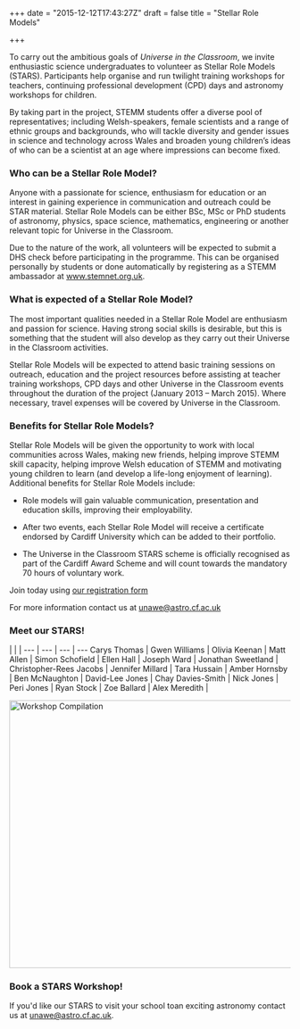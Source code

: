 +++
date = "2015-12-12T17:43:27Z"
draft = false
title = "Stellar Role Models"

+++

To carry out the ambitious goals of *Universe in the Classroom*, we invite enthusiastic science undergraduates to volunteer as Stellar Role Models (STARS). Participants help organise and run twilight training workshops for teachers, continuing professional development (CPD) days and astronomy workshops for children.

By taking part in the project, STEMM students offer a diverse pool of representatives; including Welsh-speakers, female scientists and a range of ethnic groups and backgrounds, who will tackle diversity and gender issues in science and technology across Wales and broaden young children’s ideas of who can be a scientist at an age where impressions can become fixed.

### Who can be a Stellar Role Model?

Anyone with a passionate for science, enthusiasm for education or an interest in gaining experience in communication and outreach could be STAR material. Stellar Role Models can be either BSc, MSc or PhD students of astronomy, physics, space science, mathematics, engineering or another relevant topic for Universe in the Classroom.

Due to the nature of the work, all volunteers will be expected to submit a DHS check before participating in the programme. This can be organised personally by students or done automatically by registering as a STEMM ambassador at www.stemnet.org.uk.

### What is expected of a Stellar Role Model?
The most important qualities needed in a Stellar Role Model are enthusiasm and passion for science. Having strong social skills is desirable, but this is something that the student will also develop as they carry out their Universe in the Classroom activities.</p>
Stellar Role Models will be expected to attend basic training sessions on outreach, education and the project resources before assisting at teacher training workshops, CPD days and other Universe in the Classroom events throughout the duration of the project (January 2013 – March 2015). Where necessary, travel expenses will be covered by Universe in the Classroom.


### Benefits for Stellar Role Models?
Stellar Role Models will be given the opportunity to work with local communities across Wales, making new friends, helping improve STEMM skill capacity, helping improve Welsh education of STEMM and motivating young children to learn (and develop a life-long enjoyment of learning). Additional benefits for Stellar Role Models include:

- Role models will gain valuable communication, presentation and education skills, improving their employability.

- After two events, each Stellar Role Model will receive a certificate endorsed by Cardiff University which can be added to their portfolio.

- The Universe in the Classroom STARS scheme is officially recognised as part of the Cardiff Award Scheme and will count towards the mandatory 70 hours of voluntary work.

Join today using [our registration form](http://goo.gl/DCR2j1)

For more information contact us at [unawe@astro.cf.ac.uk](unawe@astro.cf.ac.uk)

### Meet our STARS!

 | | | 
--- | --- | --- | ---
Carys Thomas | Gwen Williams | Olivia Keenan | Matt Allen | 
Simon Schofield | Ellen Hall | Joseph Ward | Jonathan Sweetland | 
Christopher-Rees Jacobs | Jennifer Millard | Tara Hussain | Amber Hornsby |
Ben McNaughton | David-Lee Jones | Chay Davies-Smith | Nick Jones | 
Peri Jones | Ryan Stock | Zoe Ballard | Alex Meredith |

<a data-flickr-embed="true"  href="https://www.flickr.com/photos/118285143@N07/albums/72157667564139561" title="Workshop Compilation"><img src="https://farm3.staticflickr.com/2897/14242734922_8c71f39870_z.jpg" width="640" height="480" alt="Workshop Compilation"></a><script async src="//embedr.flickr.com/assets/client-code.js" charset="utf-8"></script>

### Book a STARS Workshop!

If you'd like our STARS to visit your school toan exciting astronomy contact us at [unawe@astro.cf.ac.uk](unawe@astro.cf.ac.uk). 